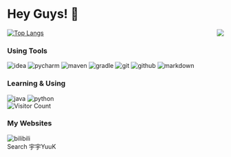 # Hey Guys! 👋


[![Top Langs](https://github-readme-stats.vercel.app/api/top-langs/?username=iamyuuk&layout=compact)](https://github.com/iamyuuk/github-readme-stats)
<img src="https://github-readme-stats.vercel.app/api?username=iamyuuk&show_icons=true&count_private=true&hide=prs&theme=default_repocard" align="right" />



### Using Tools
![idea](https://img.shields.io/badge/-pycharm-black?style=for-the-badge&logo=pycharm&logoColor=white)
![pycharm](https://img.shields.io/badge/-idea-black?style=for-the-badge&logo=intellij-idea&logoColor=white)
![maven](https://img.shields.io/badge/-maven-black?style=for-the-badge&logo=apache-maven&logoColor=white)
![gradle](https://img.shields.io/badge/-gradle-black?style=for-the-badge&logo=gradle&logoColor=white)
![git](https://img.shields.io/badge/-git-black?style=for-the-badge&logo=git&logoColor=white)
![github](https://img.shields.io/badge/github-black?style=for-the-badge&logo=github&logoColor=white)
![markdown](https://img.shields.io/badge/-markdown-black?style=for-the-badge&logo=markdown&logoColor=white)


### Learning & Using

![java](https://img.shields.io/badge/-java-blue?style=for-the-badge&logo=OpenJDK&logoColor=white)
![python](https://img.shields.io/badge/-python-blue?style=for-the-badge&logo=Python&logoColor=white)<br>
![Visitor Count](https://profile-counter.glitch.me/Christmas/count.svg)


### My Websites
![bilibili](https://img.shields.io/badge/-bilibili-black?style=for-the-badge&logo=bilibili&logoColor=white)<br>
Search 宇宇YuuK
